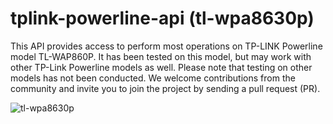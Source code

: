 # tplink-powerline-api (tl-wpa8630p)

This API provides access to perform most operations on TP-LINK Powerline model TL-WAP860P. It has been tested on this model,
but may work with other TP-Link Powerline models as well. Please note that testing on other models has not been conducted.
We welcome contributions from the community and invite you to join the project by sending a pull request (PR).

![tl-wpa8630p](https://static.tp-link.com/TL-WPA8630P_KIT(EU)2.0_01_590%EF%80%A1590_1501232945861v.jpg)
